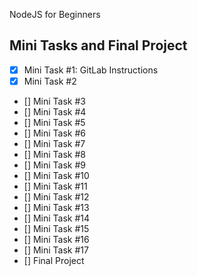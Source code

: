 NodeJS for Beginners

## Mini Tasks and Final Project

- [x] Mini Task #1: GitLab Instructions
- [x] Mini Task #2
- [] Mini Task #3
- [] Mini Task #4
- [] Mini Task #5
- [] Mini Task #6
- [] Mini Task #7
- [] Mini Task #8
- [] Mini Task #9
- [] Mini Task #10
- [] Mini Task #11
- [] Mini Task #12
- [] Mini Task #13
- [] Mini Task #14
- [] Mini Task #15
- [] Mini Task #16
- [] Mini Task #17
- [] Final Project

